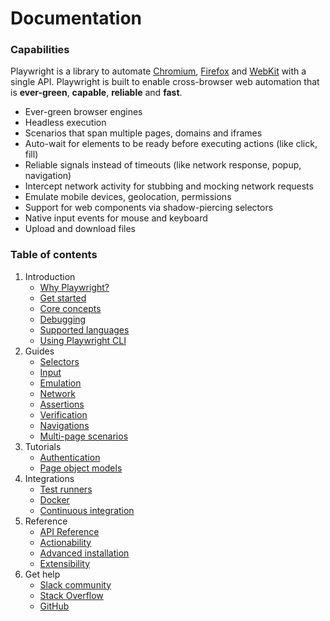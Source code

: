 # Documentation

### Capabilities

Playwright is a library to automate [Chromium](https://www.chromium.org/Home), [Firefox](https://www.mozilla.org/en-US/firefox/new/) and [WebKit](https://webkit.org/) with a single API. Playwright is built to enable cross-browser web automation that is **ever-green**, **capable**, **reliable** and **fast**.

* Ever-green browser engines
* Headless execution
* Scenarios that span multiple pages, domains and iframes
* Auto-wait for elements to be ready before executing actions (like click, fill)
* Reliable signals instead of timeouts (like network response, popup, navigation)
* Intercept network activity for stubbing and mocking network requests
* Emulate mobile devices, geolocation, permissions
* Support for web components via shadow-piercing selectors
* Native input events for mouse and keyboard
* Upload and download files

### Table of contents

1. Introduction
    - [Why Playwright?](./why-playwright.md)
    - [Get started](./intro.md)
    - [Core concepts](./core-concepts.md)
    - [Debugging](./debug.md)
    - [Supported languages](./languages.md)
    - [Using Playwright CLI](./cli.md)
1. Guides
    - [Selectors](./selectors.md)
    - [Input](./input.md)
    - [Emulation](./emulation.md)
    - [Network](./network.md)
    - [Assertions](./assertions.md)
    - [Verification](./verification.md)
    - [Navigations](./navigations.md)
    - [Multi-page scenarios](./multi-pages.md)
1. Tutorials
    - [Authentication](./auth.md)
    - [Page object models](./pom.md)
1. Integrations
    - [Test runners](./test-runners.md)
    - [Docker](./docker/README.md)
    - [Continuous integration](./ci.md)
1. Reference
    - [API Reference](./api.md)
    - [Actionability](./actionability.md)
    - [Advanced installation](./installation.md)
    - [Extensibility](./extensibility.md)
1. Get help
    - [Slack community](https://join.slack.com/t/playwright/shared_invite/enQtOTEyMTUxMzgxMjIwLThjMDUxZmIyNTRiMTJjNjIyMzdmZDA3MTQxZWUwZTFjZjQwNGYxZGM5MzRmNzZlMWI5ZWUyOTkzMjE5Njg1NDg)
    - [Stack Overflow](https://stackoverflow.com/tags/playwright)
    - [GitHub](https://github.com/microsoft/playwright/issues)
